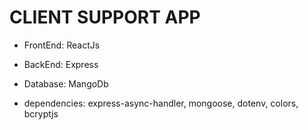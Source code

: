 # CLIENT SUPPORT APP 
* FrontEnd: ReactJs
* BackEnd: Express
* Database: MangoDb

* dependencies: express-async-handler, mongoose, dotenv, colors, bcryptjs